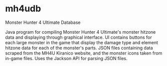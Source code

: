 # mh4udb
Monster Hunter 4 Ultimate Database

Java program for compiling Monster Hunter 4 Ultimate's monster hitzone data and displaying through graphical interface. UI contains buttons for each large monster in the game that display the damage type and element hitzone data for each of the monster's parts. JSON files containing data scraped from the MH4U Kiranico website, and the monster icons taken from in-game files. Uses the Jackson API for parsing JSON files.
